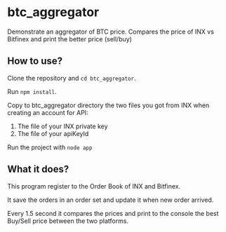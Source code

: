 # btc_aggregator
Demonstrate an aggregator of BTC price. Compares the price of INX vs Bitfinex and print the better price (sell/buy)

## How to use?
Clone the repository and `cd btc_aggregator`.

Run `npm install`.

Copy to btc_aggregator directory the two files you got from INX when creating an account for API:
1. The file of your INX private key
2. The file of your apiKeyId

Run the project with `node app`

## What it does?
This program register to the Order Book of INX and Bitfinex.

It save the orders in an order set and update it when new order arrived.

Every 1.5 second it compares the prices and print to the console the best Buy/Sell price between the two platforms.
